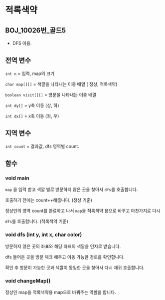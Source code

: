 # 적록색약
## BOJ_10026번_골드5
- DFS 이용.



## 전역 변수

`int n` = 입력, map의 크기

`char map[][]` = 색깔을 나타내는 이중 배열 ( 정상, 적록색약)

`boolean visit[][]` = 방문을 나타내는 이중 배열

`int dy[]` = y축 이동 (상, 하)

`int dx[]` = x축 이동 (좌, 우)



## 지역 변수

`int count` = 결과값, dfs 영역별 count.



## 함수

### void main

`map` 을 입력 받고 색깔 별로 방문하지 않은 곳을 찾아서 `dfs`를 호출합니다. 

호출하기 전에는 count++해줍니다. (정상 기준)

정상인의 영역 count를 완료하고 나서 `map`을 적록색약 용으로 바꾸고 마찬가지로 다시 

`dfs`를 호출합니다. (적록색약 기준) 



### void dfs (int y, int x, char color)

방문하지 않은 곳의 좌표와 해당 좌표의 색깔을 인자로 받습니다.

dfs 들어온 곳을 방문 체크 해주고 이동 가능한 경로를 확인합니다. 

확인 후 방문이 가능한 곳과 색깔이 동일한 곳을 찾아서 다시 재귀 호출합니다.



### void changeMap() 

정상인 map을 적록색약용 map으로 바꿔주는 역할을 합니다. 

